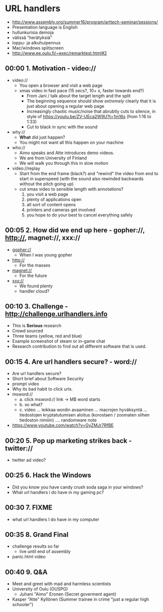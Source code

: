 # URL handlers

* <http://www.assembly.org/summer16/program/arttech-seminar/sessions/>
* Presentation language is English
* hullunkurisia demoja
* välissä "herätyksiä"
* loppu- ja alkuhuipennus
* Mac/windows splitscreen
* <http://www.ee.oulu.fi/~exec/remarktest.html#2>

## 00:00 1. Motivation - video://

* video://
  * You open a browser and visit a web page
  * xmas video in fast pace (15 secs?, 10+ x, faster towards end?)
    * From Jani / talk about the target length and the split
    * The beginning sequence should show *extremely* clearly that it is
    just about opening a regular web page
    * Increasingly chaotic music/noise that abrubtly cuts to silence,
    in style of <https://youtu.be/ZV-UEca2W9U?t=1m16s> (from 1:16 to 1:33)
    * Cut to black in sync with the sound
* why://
  * **What** did just happen?
  * You might not want all this happen on your machine
* who://
  * Aimo speaks and Atte introduces demo videos.
  * We are from University of Finland
  * We will walk you through this in slow motion
* video://replay
  * Start from the end frame (black?) and "rewind" the video from end to
    start in superspeed (with the sound also rewinded backwards without
    the pitch going up)
  * cut xmas video to sensible length with annotations?
    1. you visit a web page
    1. plenty of applications open
    1. all sort of content opens
    1. printers and cameras get involved
    1. you hope to do your best to cancel everything safely

## 00:05 2. How did we end up here - gopher://, <http://>, magnet://, xxx://

* <gopher://>
  * When I was young gopher
* <http://>
  * For the masses
* <magnet://>
  * For the future
* <xxx://>
  * We found plenty
  * handler cloud?

## 00:10 3. Challenge - <http://challenge.urlhandlers.info>

* This is **Serious** research
* Crowd sourced
* Three teams (yellow, red and blue)
* Example screenshot of steam or in-game chat
* Research contribution to find out all different software that is used.

## 00:15 4. Are url handlers secure? - word://

* Are url handlers secure?
* Short brief about Software Security
* prompt video
* Why its bad habit to click urls.
* msword://
  * a. click msword:// link -> M$ word starts
  * b. so what?
  * c. video ... leikkaa wordin avaaminen ... macrojen hyväksyntä ...
  tiedostojen kryptatutumisen aloitus (korostaen / zoomaten siihen tiedoston
  nimiiin) .... randomware note
* <https://www.youtube.com/watch?v=GyZMJr7RfBE>

## 00:20 5. Pop up marketing strikes back - twitter://

* twitter ad video?

## 00:25 6. Hack the Windows

* Did you know you have candy crush soda saga in your windows?
* What url handlers i do have in my gaming pc?

## 00:30 7. FIXME

* what url handlers I do have in my computer

## 00:35 8. Grand Final

* challenge results so far
  * live until end of assembly
* panic.html video

## 00:40 9. Q&A

* Meet and greet with mad and harmless scientists
* University of Oulu (OUSPG)
  * Juhani "Aimo" Eronen (Secret goverment agent)
* Kasper "Atte" Kyllönen (Summer trainee in crime "just a regular high schooler")
